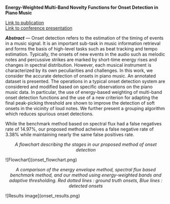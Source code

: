 ﻿---
layout: page
permalink: /onset_detection
---

**Energy-Weighted Multi-Band Novelty Functions for Onset Detection in Piano Music**

[Link to publication](https://www.ee.iitb.ac.in/student/~daplab/publications/2018/p154-subramani.pdf)<br/>
[Link to conference presentation](conference_presentation.pdf)

***Abstract*** — Onset detection refers to the estimation of the timing of events in a music signal. It is an important sub-task in music information retrieval and forms the basis of high-level tasks such as beat tracking and tempo estimation. Typically, the onsets of new events in the audio such as melodic notes and percussive strikes are marked by short-time energy rises and changes in spectral distribution. However, each musical instrument is characterized by its own peculiarities and challenges. In this work, we consider the accurate detection of onsets in piano music. An annotated dataset is presented. The operations in a typical onset detection system are considered and modified based on specific observations on the piano music data. In particular, the use of energy-based weighting of multi-band onset detection functions and the use of a new criterion for adapting the final peak-picking threshold are shown to improve the detection of
soft onsets in the vicinity of loud notes. We further present a grouping algorithm which reduces spurious onset detections.

While the benchmark method based on spectral flux had a false negatives rate of 14.97%, our proposed method acheives a false negative rate of 3.38% while maintaining nearly the same false positives rate.

<p align="center"><em>A flowchart describing the stages in our proposed method of onset detection</em></p>
![Flowchart](onset_flowchart.png)

<p align="center"><em>A comparison of the energy envelope method, spectral flux based benchmark method, and our method using energy-weighted bands and adaptive thresholding. Red dotted lines : ground truth onsets, Blue lines : detected onsets</em></p>
![Results image](onset_results.png)
